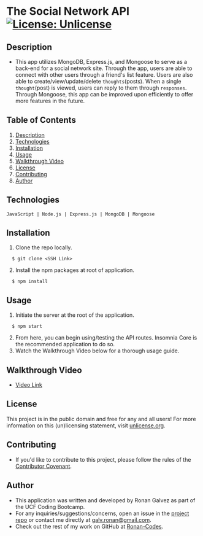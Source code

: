 # The Social Network API [![License: Unlicense](https://img.shields.io/badge/license-Unlicense-blue.svg)](http://unlicense.org/)

## Description
* This app utilizes MongoDB, Express.js, and Mongoose to serve as a back-end for a social network site. Through the app, users are able to connect with other users through a friend's list feature. Users are also able to create/view/update/delete `thoughts`(posts). When a single `thought`(post) is viewed, users can reply to them through `responses`. Through Mongoose, this app can be improved upon efficiently to offer more features in the future. 

## Table of Contents
1. [Description](#description)
2. [Technologies](#Technologies)
3. [Installation](#installation)
4. [Usage](#usage)
5. [Walkthrough Video](#Walkthrough)
6. [License](#License)
7. [Contributing](#Contributing)
8. [Author](#Author)

## Technologies
```
JavaScript | Node.js | Express.js | MongoDB | Mongoose
```

## Installation
1. Clone the repo locally.
```
  $ git clone <SSH Link>
```
2. Install the npm packages at root of application.
```
  $ npm install
```

## Usage
1. Initiate the server at the root of the application.
```
  $ npm start
```
2. From here, you can begin using/testing the API routes. Insomnia Core is the recommended application to do so. 
3. Watch the Walkthrough Video below for a thorough usage guide.

## Walkthrough Video
* [Video Link](https://drive.google.com/file/d/1lb4U-Fw9Cu5cVj0HVDa32VRBQVxAVXUJ/view)

## License
This project is in the public domain and free for any and all users! For more information on this (un)licensing statement, visit [unlicense.org](https://unlicense.org/).

## Contributing
* If you'd like to contribute to this project, please follow the rules of the [Contributor Covenant](https://www.contributor-covenant.org/).

## Author
* This application was written and developed by Ronan Galvez as part of the UCF Coding Bootcamp.
* For any inquiries/suggestions/concerns, open an issue in the [project repo](https://github.com/Ronan-Codes/the-social-network-api.git) or contact me directly at [galv.ronan@gmail.com](galv.ronan@gmail.com).
* Check out the rest of my work on GitHub at [Ronan-Codes](https://github.com/Ronan-Codes).
